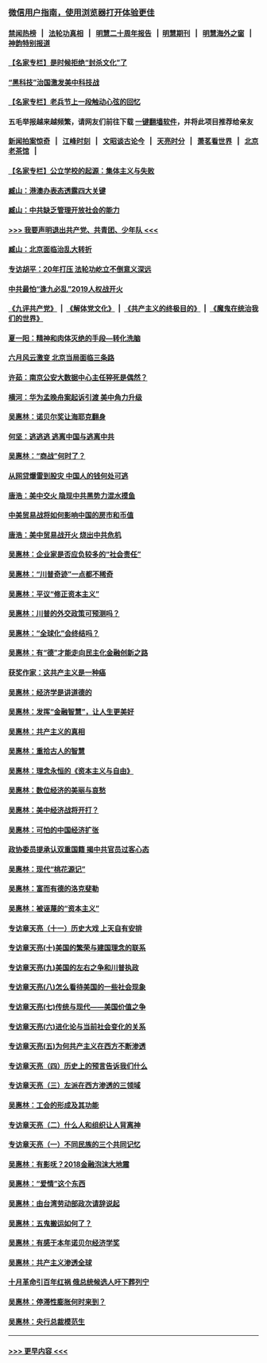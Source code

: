 ### [微信用户指南，使用浏览器打开体验更佳](https://github.com/gfw-breaker/banned-news1/blob/master/indexes/wechat-guide.md?t=0)
#### [禁闻热榜](热点新闻.md?t=0)  &nbsp;&nbsp;|&nbsp;&nbsp; [法轮功真相](https://github.com/gfw-breaker/truth/blob/master/README.md?t=0) &nbsp;&nbsp;|&nbsp;&nbsp; [明慧二十周年报告](https://github.com/gfw-breaker/mh-reports/blob/master/README.md?t=0) &nbsp;&nbsp;|&nbsp;&nbsp;[明慧期刊](https://github.com/gfw-breaker/mh-qikan) &nbsp;&nbsp;|&nbsp;&nbsp; [明慧海外之窗](https://github.com/gfw-breaker/mh-news/blob/master/README.md?t=0) &nbsp;&nbsp;|&nbsp;&nbsp; [神韵特别报道](https://github.com/gfw-breaker/mh-news/blob/master/shenyun.md?t=0)
#### [【名家专栏】是时候拒绝“封杀文化”了](../pages/nsc423/n11814093.md?t=02121211) 
#### [“黑科技”治国激发美中科技战](../pages/nsc423/n11638056.md?t=02121211) 
#### [【名家专栏】老兵节上一段触动心弦的回忆](../pages/nsc423/n11646016.md?t=02121211) 
#### 五毛举报越来越频繁，请网友们前往下载 [一键翻墙软件](https://github.com/gfw-breaker/ssr-accounts)，并将此项目推荐给亲友
#### [新闻拍案惊奇](https://github.com/gfw-breaker/banned-news1/blob/master/pages/link4.md) &nbsp;&nbsp;|&nbsp;&nbsp; [江峰时刻](https://github.com/gfw-breaker/banned-news1/blob/master/pages/link4.md) &nbsp;&nbsp;|&nbsp;&nbsp; [文昭谈古论今](https://github.com/gfw-breaker/banned-news1/blob/master/pages/link4.md) &nbsp;&nbsp;|&nbsp;&nbsp; [天亮时分](https://github.com/gfw-breaker/banned-news1/blob/master/pages/link4.md) &nbsp;&nbsp;|&nbsp;&nbsp; [萧茗看世界](https://github.com/gfw-breaker/banned-news1/blob/master/pages/link4.md) &nbsp;&nbsp;|&nbsp;&nbsp; [北京老茶馆](https://github.com/gfw-breaker/banned-news1/blob/master/pages/link4.md) &nbsp;&nbsp;|&nbsp;&nbsp; 
#### [【名家专栏】公立学校的起源：集体主义与失败](../pages/nsc423/n11601833.md?t=02121211) 
#### [臧山：港澳办表态透露四大关键](../pages/nsc423/n11421628.md?t=02121211) 
#### [臧山：中共缺乏管理开放社会的能力](../pages/nsc423/n11407457.md?t=02121211) 
#### [>>> 我要声明退出共产党、共青团、少年队 <<<](https://github.com/begood0513/goodnews/blob/master/quit/letter.md) 
#### [臧山：北京面临治乱大转折](../pages/nsc423/n11406895.md?t=02121211) 
#### [专访胡平：20年打压 法轮功屹立不倒意义深远](../pages/nsc423/n11398800.md?t=02121211) 
#### [中共最怕“逢九必乱”2019人权战开火](../pages/nsc423/n11385248.md?t=02121211) 
#### [《九评共产党》](https://github.com/begood0513/9ping.md/blob/master/README.md) &nbsp;|&nbsp; [《解体党文化》](../../../../jtdwh.md/blob/master/README.md)  &nbsp;|&nbsp; [《共产主义的终极目的》](../../../../gczydzjmd.md/blob/master/README.md) &nbsp;|&nbsp; [《魔鬼在统治我们的世界》](../../../../mgztzwmdsj.md/blob/master/README.md) 
#### [夏一阳：精神和肉体灭绝的手段—转化洗脑](../pages/nsc423/n11368250.md?t=02121211) 
#### [六月风云激变 北京当局面临三条路](../pages/nsc423/n11313668.md?t=02121211) 
#### [许茹：南京公安大数据中心主任猝死是偶然？](../pages/nsc423/n11064744.md?t=02121211) 
#### [横河：华为孟晚舟案起诉引渡 美中角力升级](../pages/nsc423/n11027230.md?t=02121211) 
#### [吴惠林：诺贝尔奖让海耶克翻身](../pages/nsc423/n10890049.md?t=02121211) 
#### [何坚：逃逃逃 逃离中国与逃离中共](../pages/nsc423/n10592891.md?t=02121211) 
#### [吴惠林：“商战”何时了？](../pages/nsc423/n10573558.md?t=02121211) 
#### [从网贷爆雷到股灾 中国人的钱何处可逃](../pages/nsc423/n10572800.md?t=02121211) 
#### [唐浩：美中交火 隐现中共黑势力混水摸鱼](../pages/nsc423/n10544040.md?t=02121211) 
#### [中美贸易战将如何影响中国的房市和币值](../pages/nsc423/n10543697.md?t=02121211) 
#### [唐浩：美中贸易战开火 烧出中共危机](../pages/nsc423/n10540126.md?t=02121211) 
#### [吴惠林：企业家是否应负较多的“社会责任”](../pages/nsc423/n10535022.md?t=02121211) 
#### [吴惠林：“川普奇迹”一点都不稀奇](../pages/nsc423/n10512808.md?t=02121211) 
#### [吴惠林：平议“修正资本主义”](../pages/nsc423/n10495724.md?t=02121211) 
#### [吴惠林：川普的外交政策可预测吗？](../pages/nsc423/n10462387.md?t=02121211) 
#### [吴惠林：“全球化”会终结吗？](../pages/nsc423/n10452838.md?t=02121211) 
#### [吴惠林：有“德”才能走向民主化金融创新之路](../pages/nsc423/n10432292.md?t=02121211) 
#### [获奖作家：这共产主义是一种癌](../pages/nsc423/n10431541.md?t=02121211) 
#### [吴惠林：经济学是讲道德的](../pages/nsc423/n10398014.md?t=02121211) 
#### [吴惠林：发挥“金融智慧”，让人生更美好](../pages/nsc423/n10375019.md?t=02121211) 
#### [吴惠林：共产主义的真相](../pages/nsc423/n10351394.md?t=02121211) 
#### [吴惠林：重拾古人的智慧](../pages/nsc423/n10337691.md?t=02121211) 
#### [吴惠林：理念永恒的《资本主义与自由》](../pages/nsc423/n10316274.md?t=02121211) 
#### [吴惠林：数位经济的美丽与哀愁](../pages/nsc423/n10292946.md?t=02121211) 
#### [吴惠林：美中经济战将开打？](../pages/nsc423/n10258825.md?t=02121211) 
#### [吴惠林：可怕的中国经济扩张](../pages/nsc423/n10219147.md?t=02121211) 
#### [政协委员提承认双重国籍 揭中共官员过客心态](../pages/nsc423/n10208809.md?t=02121211) 
#### [吴惠林：现代“桃花源记”](../pages/nsc423/n10185234.md?t=02121211) 
#### [吴惠林：富而有德的洛克斐勒](../pages/nsc423/n10142264.md?t=02121211) 
#### [吴惠林：被诬蔑的“资本主义”](../pages/nsc423/n10124816.md?t=02121211) 
#### [专访章天亮（十一）历史大戏 上天自有安排](../pages/nsc423/n10094905.md?t=02121211) 
#### [专访章天亮(十)美国的繁荣与建国理念的联系](../pages/nsc423/n10094899.md?t=02121211) 
#### [专访章天亮(九)美国的左右之争和川普执政](../pages/nsc423/n10094889.md?t=02121211) 
#### [专访章天亮(八)怎么看待美国的一些社会现象](../pages/nsc423/n10094857.md?t=02121211) 
#### [专访章天亮(七)传统与现代——美国价值之争](../pages/nsc423/n10093140.md?t=02121211) 
#### [专访章天亮(六)进化论与当前社会变化的关系](../pages/nsc423/n10092036.md?t=02121211) 
#### [专访章天亮(五)为何共产主义在西方不断渗透](../pages/nsc423/n10083620.md?t=02121211) 
#### [专访章天亮（四）历史上的预言告诉我们什么](../pages/nsc423/n10083606.md?t=02121211) 
#### [专访章天亮（三）左派在西方渗透的三领域](../pages/nsc423/n10081115.md?t=02121211) 
#### [吴惠林：工会的形成及其功能](../pages/nsc423/n10080633.md?t=02121211) 
#### [专访章天亮（二）什么人和组织让人背离神](../pages/nsc423/n10076637.md?t=02121211) 
#### [专访章天亮（一）不同民族的三个共同记忆](../pages/nsc423/n10074188.md?t=02121211) 
#### [吴惠林：有影呒？2018金融泡沫大地震](../pages/nsc423/n10040534.md?t=02121211) 
#### [吴惠林：“爱情”这个东西](../pages/nsc423/n10019423.md?t=02121211) 
#### [吴惠林：由台湾劳动部政次请辞说起](../pages/nsc423/n9979679.md?t=02121211) 
#### [吴惠林：五鬼搬运如何了？](../pages/nsc423/n9925338.md?t=02121211) 
#### [吴惠林：有感于本年诺贝尔经济学奖](../pages/nsc423/n9871883.md?t=02121211) 
#### [吴惠林：共产主义渗透全球](../pages/nsc423/n9812748.md?t=02121211) 
#### [十月革命引百年红祸 俄总统候选人吁下葬列宁](../pages/nsc423/n9810182.md?t=02121211) 
#### [吴惠林：停滞性膨胀何时来到？](../pages/nsc423/n9764136.md?t=02121211) 
#### [吴惠林：央行总裁模范生](../pages/nsc423/n9728134.md?t=02121211) 

----
#### [ >>> 更早内容 <<< ](../indexes/nsc423-earlier.md)

